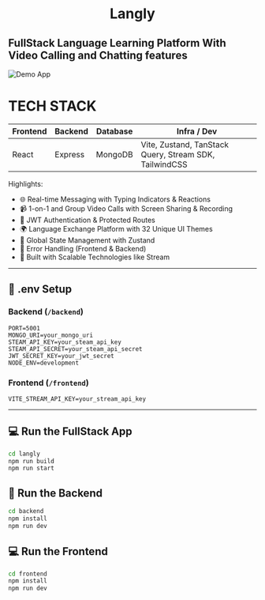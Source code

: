 <h1 align="center">Langly</h1>
<h2>FullStack Language Learning Platform With Video Calling and Chatting features</h2>

![Demo App]()

# TECH STACK

| Frontend | Backend | Database | Infra / Dev                                            |
| -------- | ------- | -------- | ------------------------------------------------------ |
| React    | Express | MongoDB  | Vite, Zustand, TanStack Query, Stream SDK, TailwindCSS |


Highlights:

- 🌐 Real-time Messaging with Typing Indicators & Reactions
- 📹 1-on-1 and Group Video Calls with Screen Sharing & Recording
- 🔐 JWT Authentication & Protected Routes
- 🌍 Language Exchange Platform with 32 Unique UI Themes
- 🧠 Global State Management with Zustand
- 🚨 Error Handling (Frontend & Backend)
- 🎯 Built with Scalable Technologies like Stream

---

## 🧪 .env Setup

### Backend (`/backend`)

```
PORT=5001
MONGO_URI=your_mongo_uri
STEAM_API_KEY=your_steam_api_key
STEAM_API_SECRET=your_steam_api_secret
JWT_SECRET_KEY=your_jwt_secret
NODE_ENV=development
```

### Frontend (`/frontend`)

```
VITE_STREAM_API_KEY=your_stream_api_key
```

---

## 💻 Run the FullStack App

```bash
cd langly
npm run build
npm run start
```

## 🔧 Run the Backend

```bash
cd backend
npm install
npm run dev
```

## 💻 Run the Frontend

```bash
cd frontend
npm install
npm run dev
```
